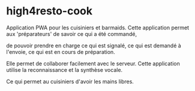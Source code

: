 # high4resto-cook

Application PWA pour les cuisiniers et barmaids. Cette application permet aux 'préparateurs' de savoir ce qui a été commandé,

de pouvoir prendre en charge ce qui est signalé, ce qui est demandé à l'envoie, ce qui est en cours de préparation.

Elle permet de collaborer facilement avec le serveur. Cette application utilise la reconnaissance et la synthèse vocale.

Ce qui permet au cuisiniers d'avoir les mains libres.
